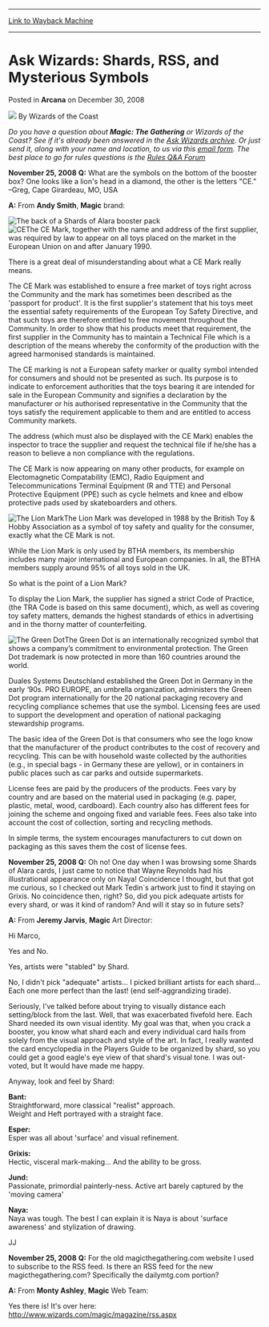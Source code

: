 
---
[Link to Wayback Machine](https://web.archive.org/web/20220701000406/https://magic.wizards.com/en/articles/archive/arcana/ask-wizards-shards-rss-and-mysterious-symbols-2008-12-30)

[_metadata_:author]:- "Wizards of the Coast"
[_metadata_:description]:- "Do you have a question about Magic: The Gathering or Wizards of the Coast? See if it's already been answered in the Ask Wizards archive. Or just send it, along with your name and location, to us via this email form. The best place to go for rules questions is the Rules Q&A ForumNovember 25, 2008 Q: What are the symbols on the bottom of the booster box?"
[_metadata_:generator]:- "Drupal 7 (http://drupal.org)"
[_metadata_:node]:- "662826"
[_metadata_:publish_date]:- "2008-12-30"
[_metadata_:source]:- "div-main-content"
[_metadata_:title]:- "Ask Wizards: Shards, RSS, and Mysterious Symbols"
[_metadata_:wayback_capture_timestamp]:- "2022-07-01 00:04:06"
[_metadata_:wayback_raw_url]:- "https://web.archive.org/web/20220701000406id_/https://magic.wizards.com/en/articles/archive/arcana/ask-wizards-shards-rss-and-mysterious-symbols-2008-12-30"
[_metadata_:wayback_url]:- "https://magic.wizards.com/en/articles/archive/arcana/ask-wizards-shards-rss-and-mysterious-symbols-2008-12-30"
---


Ask Wizards: Shards, RSS, and Mysterious Symbols
================================================



 Posted in **Arcana**
 on December 30, 2008 






![](https://media.magic.wizards.com/styles/auth_small/public/images/person/wizards_author.jpg)
By Wizards of the Coast











*Do you have a question about **Magic: The Gathering** or Wizards of the Coast? See if it's already been answered in the [Ask Wizards archive](http://dev.wizards.com:8089/Magic/Magazine/Archive.aspx?tag=askwizards&description=ask%20wizards). Or just send it, along with your name and location, to us via this [email form](javascript:makeWinXY('/company/emailtoauthor.asp?author=Ask%20Wizards',500,455);). The best place to go for rules questions is the [Rules Q&A Forum](http://forums.gleemax.com/forumdisplay.php?s=&forumid=154)*

**November 25, 2008**
**Q:** What are the symbols on the bottom of the booster box? One looks like a lion's head in a diamond, the other is the letters "CE."  
 –Greg, Cape Girardeau, MO, USA


**A:** From **Andy Smith**, **Magic** brand:


  
![The back of a Shards of Alara booster pack](https://media.magic.wizards.com/image_legacy_migration/mtg/images/daily/arcana/1728_symbols.jpg)  
![CE](https://media.magic.wizards.com/image_legacy_migration/mtg/images/daily/arcana/1728_CE.bmp)The CE Mark, together with the name and address of the first supplier, was required by law to appear on all toys placed on the market in the European Union on and after January 1990. 


There is a great deal of misunderstanding about what a CE Mark really means. 


The CE Mark was established to ensure a free market of toys right across the Community and the mark has sometimes been described as the 'passport for product'. It is the first supplier's statement that his toys meet the essential safety requirements of the European Toy Safety Directive, and that such toys are therefore entitled to free movement throughout the Community. In order to show that his products meet that requirement, the first supplier in the Community has to maintain a Technical File which is a description of the means whereby the conformity of the production with the agreed harmonised standards is maintained. 


The CE marking is not a European safety marker or quality symbol intended for consumers and should not be presented as such. Its purpose is to indicate to enforcement authorities that the toys bearing it are intended for sale in the European Community and signifies a declaration by the manufacturer or his authorised representative in the Community that the toys satisfy the requirement applicable to them and are entitled to access Community markets.


The address (which must also be displayed with the CE Mark) enables the inspector to trace the supplier and request the technical file if he/she has a reason to believe a non compliance with the regulations. 


The CE Mark is now appearing on many other products, for example on Electomagnetic Compatability (EMC), Radio Equipment and Telecommunications Terminal Equipment (R and TTE) and Personal Protective Equipment (PPE) such as cycle helmets and knee and elbow protective pads used by skateboarders and others. 


![The Lion Mark](https://media.magic.wizards.com/image_legacy_migration/mtg/images/daily/arcana/1728_lionmark.bmp)The Lion Mark was developed in 1988 by the British Toy & Hobby Association as a symbol of toy safety and quality for the consumer, exactly what the CE Mark is not.


While the Lion Mark is only used by BTHA members, its membership includes many major international and European companies. In all, the BTHA members supply around 95% of all toys sold in the UK. 


So what is the point of a Lion Mark? 


To display the Lion Mark, the supplier has signed a strict Code of Practice, (the TRA Code is based on this same document), which, as well as covering toy safety matters, demands the highest standards of ethics in advertising and in the thorny matter of counterfeiting.


![The Green Dot](https://media.magic.wizards.com/image_legacy_migration/mtg/images/daily/arcana/1728_greendot.bmp)The Green Dot is an internationally recognized symbol that shows a company’s commitment to environmental protection. The Green Dot trademark is now protected in more than 160 countries around the world. 


Duales Systems Deutschland established the Green Dot in Germany in the early ‘90s. PRO EUROPE, an umbrella organization, administers the Green Dot program internationally for the 20 national packaging recovery and recycling compliance schemes that use the symbol. Licensing fees are used to support the development and operation of national packaging stewardship programs.


The basic idea of the Green Dot is that consumers who see the logo know that the manufacturer of the product contributes to the cost of recovery and recycling. This can be with household waste collected by the authorities (e.g., in special bags - in Germany these are yellow), or in containers in public places such as car parks and outside supermarkets.


License fees are paid by the producers of the products. Fees vary by country and are based on the material used in packaging (e.g. paper, plastic, metal, wood, cardboard). Each country also has different fees for joining the scheme and ongoing fixed and variable fees. Fees also take into account the cost of collection, sorting and recycling methods.


In simple terms, the system encourages manufacturers to cut down on packaging as this saves them the cost of license fees.


  
**November 25, 2008**
**Q:** Oh no! One day when I was browsing some Shards of Alara cards, I just came to notice that Wayne Reynolds had his illustrational appearance only on Naya! Coincidence I thought, but that got me curious, so I checked out Mark Tedin`s artwork just to find it staying on Grixis. No coincidence then, right? So, did you pick adequate artists for every shard, or was it kind of random? And will it stay so in future sets?


**A:** From **Jeremy Jarvis**, **Magic** Art Director:


Hi Marco,


Yes and No.


Yes, artists were "stabled" by Shard.


No, I didn't pick "adequate" artists... I picked brilliant artists for each shard... Each one more perfect than the last! (end self-aggrandizing tirade).


Seriously, I've talked before about trying to visually distance each setting/block from the last. Well, that was exacerbated fivefold here. Each Shard needed its own visual identity. My goal was that, when you crack a booster, you know what shard each and every individual card hails from solely from the visual approach and style of the art. In fact, I really wanted the card encyclopedia in the Players Guide to be organized by shard, so you could get a good eagle's eye view of that shard's visual tone. I was out-voted, but It would have made me happy.


Anyway, look and feel by Shard:


**Bant:**  
 Straightforward, more classical "realist" approach.  
 Weight and Heft portrayed with a straight face.


**Esper:**  
 Esper was all about 'surface' and visual refinement.


**Grixis:**  
 Hectic, visceral mark-making... And the ability to be gross.


**Jund:**  
 Passionate, primordial painterly-ness. Active art barely captured by the 'moving camera'


**Naya:**  
 Naya was tough. The best I can explain it is Naya is about 'surface awareness' and stylization of drawing.


JJ


  
**November 25, 2008**
**Q:** For the old magicthegathering.com website I used to subscribe to the RSS feed. Is there an RSS feed for the new magicthegathering.com? Specifically the dailymtg.com portion?


**A:** From **Monty Ashley**, **Magic** Web Team:


Yes there is! It's over here: <http://www.wizards.com/magic/magazine/rss.aspx>


  






